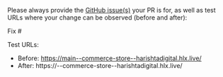 Please always provide the [GitHub issue(s)](../issues) your PR is for, as well as test URLs where your change can be observed (before and after):

Fix #<gh-issue-id>

Test URLs:
- Before: https://main--commerce-store--harishtadigital.hlx.live/
- After: https://<branch>--commerce-store--harishtadigital.hlx.live/
